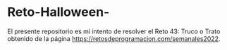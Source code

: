 # Reto-Halloween-

El presente repositorio es mi intento de resolver el Reto 43: Truco o Trato obtenido de la página https://retosdeprogramacion.com/semanales2022. 
